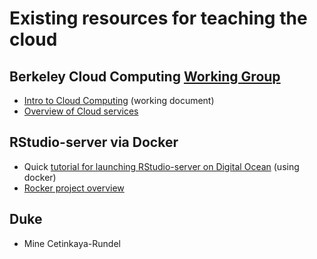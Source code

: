 # Existing resources for teaching the cloud

## Berkeley Cloud Computing [Working Group](http://dlab.berkeley.edu/working-groups/cloud-computing-working-group)

- [Intro to Cloud Computing](https://docs.google.com/document/d/1XNIKU_sQMB0dir5xYwY6VEyfPhs26MJf2Xk9o8294hg/edit?pli=1#heading=h.3lvqz8uq37bo) (working document)
- [Overview of Cloud services](http://research-it.berkeley.edu/services/cloud-computing-support/overview-cloud-computing-support)

## RStudio-server via Docker

- Quick [tutorial for launching RStudio-server on Digital Ocean](http://keeganhin.es/blog/docker.html) (using docker)
- [Rocker project overview](https://ropensci.org/blog/2014/10/23/introducing-rocker/)

## Duke

- Mine Cetinkaya-Rundel

